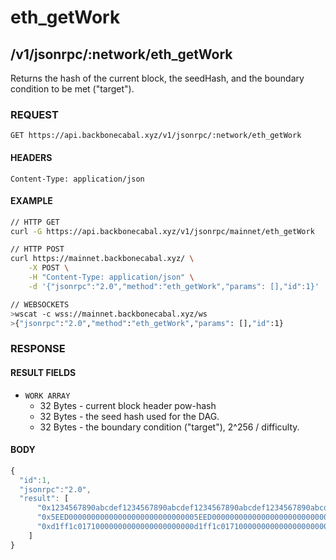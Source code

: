 # eth_getWork

## /v1/jsonrpc/:network/eth_getWork

Returns the hash of the current block, the seedHash, and the boundary
condition to be met ("target").

### REQUEST

`GET https://api.backbonecabal.xyz/v1/jsonrpc/:network/eth_getWork`

#### HEADERS

`Content-Type: application/json`

#### EXAMPLE

```bash
// HTTP GET
curl -G https://api.backbonecabal.xyz/v1/jsonrpc/mainnet/eth_getWork

// HTTP POST
curl https://mainnet.backbonecabal.xyz/ \
    -X POST \
    -H "Content-Type: application/json" \
    -d '{"jsonrpc":"2.0","method":"eth_getWork","params": [],"id":1}'

// WEBSOCKETS
>wscat -c wss://mainnet.backbonecabal.xyz/ws
>{"jsonrpc":"2.0","method":"eth_getWork","params": [],"id":1}
```

### RESPONSE

#### RESULT FIELDS

- `WORK ARRAY`
  - 32 Bytes - current block header pow-hash
  - 32 Bytes - the seed hash used for the DAG.
  - 32 Bytes - the boundary condition ("target"), 2^256 / difficulty.

#### BODY

```js
{
  "id":1,
  "jsonrpc":"2.0",
  "result": [
      "0x1234567890abcdef1234567890abcdef1234567890abcdef1234567890abcdef",
      "0x5EED00000000000000000000000000005EED0000000000000000000000000000",
      "0xd1ff1c01710000000000000000000000d1ff1c01710000000000000000000000"
    ]
}
```
